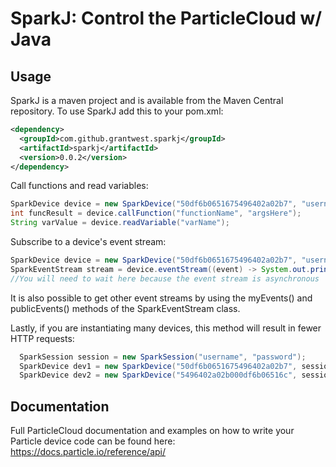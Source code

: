 SparkJ: Control the ParticleCloud w/ Java
=======

## Usage

SparkJ is a maven project and is available from the Maven Central repository. To use SparkJ add this to your pom.xml:

```xml
<dependency>
  <groupId>com.github.grantwest.sparkj</groupId>
  <artifactId>sparkj</artifactId>
  <version>0.0.2</version>
</dependency>
```

Call functions and read variables:
```java
SparkDevice device = new SparkDevice("50df6b0651675496402a02b7", "username", "password");
int funcResult = device.callFunction("functionName", "argsHere");
String varValue = device.readVariable("varName");
```

Subscribe to a device's event stream:
```java
SparkDevice device = new SparkDevice("50df6b0651675496402a02b7", "username", "password");
SparkEventStream stream = device.eventStream((event) -> System.out.println(event.toString()));
//You will need to wait here because the event stream is asynchronous
```
It is also possible to get other event streams by using the myEvents() and publicEvents() methods of the SparkEventStream class.

Lastly, if you are instantiating many devices, this method will result in fewer HTTP requests:

```java
  SparkSession session = new SparkSession("username", "password");
  SparkDevice dev1 = new SparkDevice("50df6b0651675496402a02b7", session);
  SparkDevice dev2 = new SparkDevice("5496402a02b000df6b06516c", session);
```


## Documentation

Full ParticleCloud documentation and examples on how to write your Particle device code can be found here:
https://docs.particle.io/reference/api/

